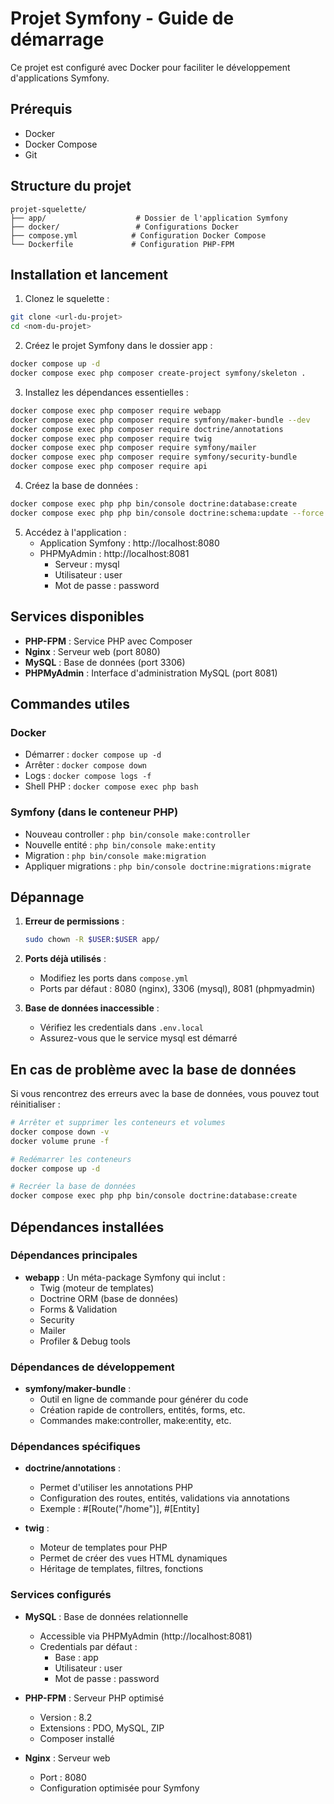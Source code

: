 # Projet Symfony - Guide de démarrage

Ce projet est configuré avec Docker pour faciliter le développement d'applications Symfony.

## Prérequis

- Docker
- Docker Compose
- Git

## Structure du projet
```
projet-squelette/
├── app/                    # Dossier de l'application Symfony
├── docker/                 # Configurations Docker
├── compose.yml            # Configuration Docker Compose
└── Dockerfile             # Configuration PHP-FPM
```

## Installation et lancement

1. Clonez le squelette :
```bash
git clone <url-du-projet>
cd <nom-du-projet>
```

2. Créez le projet Symfony dans le dossier app :
```bash
docker compose up -d
docker compose exec php composer create-project symfony/skeleton .
```

3. Installez les dépendances essentielles :
```bash
docker compose exec php composer require webapp
docker compose exec php composer require symfony/maker-bundle --dev
docker compose exec php composer require doctrine/annotations
docker compose exec php composer require twig
docker compose exec php composer require symfony/mailer
docker compose exec php composer require symfony/security-bundle
docker compose exec php composer require api
```

4. Créez la base de données :
```bash
docker compose exec php php bin/console doctrine:database:create
docker compose exec php php bin/console doctrine:schema:update --force
```

5. Accédez à l'application :
   - Application Symfony : http://localhost:8080
   - PHPMyAdmin : http://localhost:8081
     - Serveur : mysql
     - Utilisateur : user
     - Mot de passe : password

## Services disponibles

- **PHP-FPM** : Service PHP avec Composer
- **Nginx** : Serveur web (port 8080)
- **MySQL** : Base de données (port 3306)
- **PHPMyAdmin** : Interface d'administration MySQL (port 8081)

## Commandes utiles

### Docker
- Démarrer : `docker compose up -d`
- Arrêter : `docker compose down`
- Logs : `docker compose logs -f`
- Shell PHP : `docker compose exec php bash`

### Symfony (dans le conteneur PHP)
- Nouveau controller : `php bin/console make:controller`
- Nouvelle entité : `php bin/console make:entity`
- Migration : `php bin/console make:migration`
- Appliquer migrations : `php bin/console doctrine:migrations:migrate`

## Dépannage

1. **Erreur de permissions** :
   ```bash
   sudo chown -R $USER:$USER app/
   ```

2. **Ports déjà utilisés** :
   - Modifiez les ports dans `compose.yml`
   - Ports par défaut : 8080 (nginx), 3306 (mysql), 8081 (phpmyadmin)

3. **Base de données inaccessible** :
   - Vérifiez les credentials dans `.env.local`
   - Assurez-vous que le service mysql est démarré

## En cas de problème avec la base de données

Si vous rencontrez des erreurs avec la base de données, vous pouvez tout réinitialiser :

```bash
# Arrêter et supprimer les conteneurs et volumes
docker compose down -v
docker volume prune -f

# Redémarrer les conteneurs
docker compose up -d

# Recréer la base de données
docker compose exec php php bin/console doctrine:database:create
```

## Dépendances installées

### Dépendances principales
- **webapp** : Un méta-package Symfony qui inclut :
  - Twig (moteur de templates)
  - Doctrine ORM (base de données)
  - Forms & Validation
  - Security
  - Mailer
  - Profiler & Debug tools

### Dépendances de développement
- **symfony/maker-bundle** :
  - Outil en ligne de commande pour générer du code
  - Création rapide de controllers, entités, forms, etc.
  - Commandes make:controller, make:entity, etc.

### Dépendances spécifiques
- **doctrine/annotations** :
  - Permet d'utiliser les annotations PHP
  - Configuration des routes, entités, validations via annotations
  - Exemple : #[Route("/home")], #[Entity]

- **twig** :
  - Moteur de templates pour PHP
  - Permet de créer des vues HTML dynamiques
  - Héritage de templates, filtres, fonctions

### Services configurés
- **MySQL** : Base de données relationnelle
  - Accessible via PHPMyAdmin (http://localhost:8081)
  - Credentials par défaut :
    - Base : app
    - Utilisateur : user
    - Mot de passe : password

- **PHP-FPM** : Serveur PHP optimisé
  - Version : 8.2
  - Extensions : PDO, MySQL, ZIP
  - Composer installé

- **Nginx** : Serveur web
  - Port : 8080
  - Configuration optimisée pour Symfony